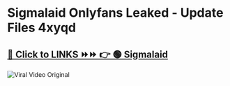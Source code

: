 
 # Sigmalaid Onlyfans Leaked - Update Files 4xyqd

## <h2><a href="https://clipsfans.com/Sigmalaid&ref=git">🔗 Click to LINKS ⏩⏩ 👉 🟢 Sigmalaid </a></h2>

<a href="https://clipsfans.com/Sigmalaid&ref=git" rel="nofollow" data-target="animated-image.originalLink"><img src="https://i.ibb.co.com/xMMVF88/686577567.gif" alt="Viral Video Original" style="max-width: 100%; display: inline-block;" data-target="animated-image.originalImage"></a>

